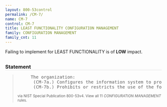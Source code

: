 ```yaml
---
layout: 800-53control
permalink: /CM-7/
name: CM-7
control: CM-7
title: LEAST FUNCTIONALITY CONFIGURATION MANAGEMENT
family: CONFIGURATION MANAGEMENT
family_cnt: 11
---
```

<p class="text-info">Failing to implement for LEAST FUNCTIONALITY is of <b>LOW</b> impact.</p>

<h3 style="border-bottom:1px solid #ddd;margin:30px 0 8px 0;">Statement</h3>
<blockquote>
<pre>     The organization: 
      (CM-7a.) Configures the information system to provide only essential capabilities; and 
      (CM-7b.) Prohibits or restricts the use of the following functions, ports, protocols, and/or services: [Assignment: organization-defined prohibited or restricted functions, ports, protocols, and/or services]. 
</pre>
<p><small>via NIST Special Publication 800-53v4. View all 11 <i>CONFIGURATION MANAGEMENT</i> rules. <a href="/cce/ssg/group/$Group_id"><span class="glyphicon glyphicon-link"></span></a> </small></p>
</blockquote>

